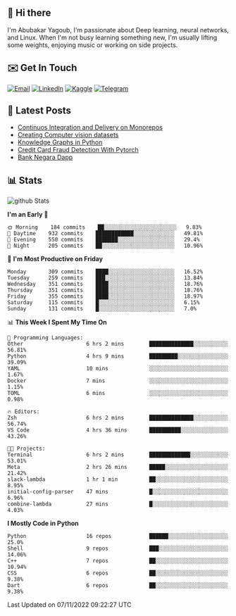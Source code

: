 ## 👋 Hi there

I'm Abubakar Yagoub, I'm passionate about Deep learning, neural networks, and
Linux. When I'm not busy learning something new, I'm usually lifting some
weights, enjoying music or working on side projects.

## ✉️ Get In Touch

[![Email](https://img.shields.io/badge/Email-f1f1f1?style=for-the-badge&logo=gmail&logoColor=0f111a)](mailto:git@blacksuan19.dev)
[![LinkedIn](https://img.shields.io/badge/LinkedIn-0077B5?style=for-the-badge&logo=linkedin&logoColor=white)](https://www.linkedin.com/in/blacksuan19/)
[![Kaggle](https://img.shields.io/badge/Kaggle-5acfff?style=for-the-badge&logo=kaggle&logoColor=white)](http://kaggle.com/abubakaryagob/)
[![Telegram](https://img.shields.io/badge/Telegram-2CA5E0?style=for-the-badge&logo=telegram&logoColor=white)](https://t.me/blacksuan19)

## 📩 Latest Posts

<!-- BLOG-POST-LIST:START -->
- [Continuos Integration and Delivery on Monorepos](https://www.blacksuan19.dev/blog/github-actions-monorepos/)
- [Creating Computer vision datasets](https://www.blacksuan19.dev/blog/creating-datasets/)
- [Knowledge Graphs in Python](https://www.blacksuan19.dev/projects/Knowledge_Graphs/)
- [Credit Card Fraud Detection With Pytorch](https://www.blacksuan19.dev/projects/credit-card-fraud-detection-with-pytorch/)
- [Bank Negara Dapp](https://www.blacksuan19.dev/projects/bank-negara/)
<!-- BLOG-POST-LIST:END -->

## 📊 Stats

![github Stats](https://github-readme-stats.vercel.app/api?username=blacksuan19&theme=github_dark&show_icons=true&count_private=true&custom_title=Github%20Stats&hide_border=true)

<!--START_SECTION:waka-->
**I'm an Early 🐤** 

```text
🌞 Morning    184 commits    ██░░░░░░░░░░░░░░░░░░░░░░░   9.83% 
🌆 Daytime    932 commits    ████████████░░░░░░░░░░░░░   49.81% 
🌃 Evening    550 commits    ███████░░░░░░░░░░░░░░░░░░   29.4% 
🌙 Night      205 commits    ██░░░░░░░░░░░░░░░░░░░░░░░   10.96%

```
📅 **I'm Most Productive on Friday** 

```text
Monday       309 commits    ████░░░░░░░░░░░░░░░░░░░░░   16.52% 
Tuesday      259 commits    ███░░░░░░░░░░░░░░░░░░░░░░   13.84% 
Wednesday    351 commits    ████░░░░░░░░░░░░░░░░░░░░░   18.76% 
Thursday     351 commits    ████░░░░░░░░░░░░░░░░░░░░░   18.76% 
Friday       355 commits    ████░░░░░░░░░░░░░░░░░░░░░   18.97% 
Saturday     115 commits    █░░░░░░░░░░░░░░░░░░░░░░░░   6.15% 
Sunday       131 commits    █░░░░░░░░░░░░░░░░░░░░░░░░   7.0%

```


📊 **This Week I Spent My Time On** 

```text
💬 Programming Languages: 
Other                    6 hrs 2 mins        ██████████████░░░░░░░░░░░   56.81% 
Python                   4 hrs 9 mins        █████████░░░░░░░░░░░░░░░░   39.09% 
YAML                     10 mins             ░░░░░░░░░░░░░░░░░░░░░░░░░   1.67% 
Docker                   7 mins              ░░░░░░░░░░░░░░░░░░░░░░░░░   1.15% 
TOML                     6 mins              ░░░░░░░░░░░░░░░░░░░░░░░░░   0.98%

🔥 Editors: 
Zsh                      6 hrs 2 mins        ██████████████░░░░░░░░░░░   56.74% 
VS Code                  4 hrs 36 mins       ██████████░░░░░░░░░░░░░░░   43.26%

🐱‍💻 Projects: 
Terminal                 6 hrs 2 mins        █████████████░░░░░░░░░░░░   53.01% 
Meta                     2 hrs 26 mins       █████░░░░░░░░░░░░░░░░░░░░   21.42% 
slack-lambda             1 hr 1 min          ██░░░░░░░░░░░░░░░░░░░░░░░   8.95% 
initial-config-parser    47 mins             █░░░░░░░░░░░░░░░░░░░░░░░░   6.96% 
combine-lambda           27 mins             █░░░░░░░░░░░░░░░░░░░░░░░░   4.03%

```

**I Mostly Code in Python** 

```text
Python                   16 repos            ██████░░░░░░░░░░░░░░░░░░░   25.0% 
Shell                    9 repos             ███░░░░░░░░░░░░░░░░░░░░░░   14.06% 
C++                      7 repos             ██░░░░░░░░░░░░░░░░░░░░░░░   10.94% 
CSS                      6 repos             ██░░░░░░░░░░░░░░░░░░░░░░░   9.38% 
Dart                     6 repos             ██░░░░░░░░░░░░░░░░░░░░░░░   9.38%

```



 Last Updated on 07/11/2022 09:22:27 UTC
<!--END_SECTION:waka-->
